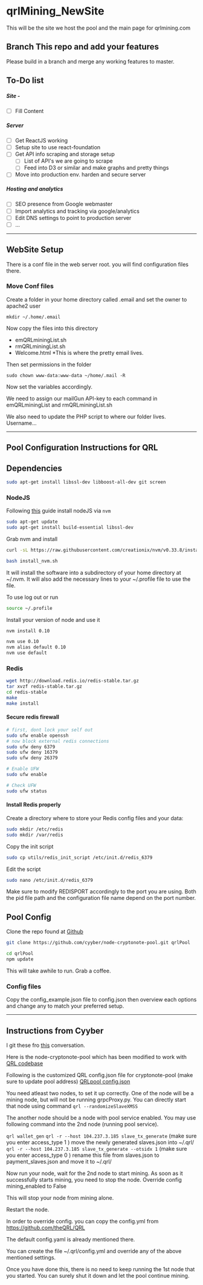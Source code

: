 # qrlMining_NewSite

This will be the site we host the pool and the main page for qrlmining.com

## Branch This repo and add your features
Please build in a branch and merge any working features to master.

## To-Do list

##### Site -
- [ ] Fill Content

##### Server
- [ ] Get ReactJS working
- [ ] Setup site to use react-foundation
- [ ] Get API info scraping and storage setup
	- [ ] List of API's we are going to scrape
	- [ ] Feed into D3 or similar and make graphs and pretty things
- [ ] Move into production env. harden and secure server

##### Hosting and analytics
- [ ] SEO presence from Google webmaster
- [ ] Import analytics and tracking via google/analytics
- [ ] Edit DNS settings to point to production server
- [ ] ...

* * *

## WebSite Setup

There is a conf file in the web server root. you will find configuration files there.

### Move Conf files
Create a folder in your home directory called .email and set the owner to apache2 user

`mkdir ~/.home/.email`

Now copy the files into this directory
* emQRLminingList.sh
* rmQRLminingList.sh
* Welcome.html
	*This is where the pretty email lives. 

Then set permissions in the folder

`sudo chown www-data:www-data ~/home/.mail -R`


Now set the variables accordingly.

We need to assign our mailGun API-key to each command in emQRLminingList and rmQRLminingList.sh

We also need to update the PHP script to where our folder lives. Username...


* * *

## Pool Configuration Instructions for QRL

## Dependencies
```bash
sudo apt-get install libssl-dev libboost-all-dev git screen 
```


### NodeJS

Following [this](https://www.digitalocean.com/community/tutorials/how-to-install-node-js-on-ubuntu-16-04) guide install nodeJS via `nvm`

```bash
sudo apt-get update
sudo apt-get install build-essential libssl-dev
```
Grab nvm and install

```bash
curl -sL https://raw.githubusercontent.com/creationix/nvm/v0.33.8/install.sh -o install_nvm.sh

bash install_nvm.sh
```

It will install the software into a subdirectory of your home directory at ~/.nvm. It will also add the necessary lines to your ~/.profile file to use the file.

To use log out or run
```bash
source ~/.profile
```

Install your version of node and use it

```bash
nvm install 0.10

nvm use 0.10
nvm alias default 0.10
nvm use default
```

### Redis

```bash
wget http://download.redis.io/redis-stable.tar.gz
tar xvzf redis-stable.tar.gz
cd redis-stable
make
make install
```

#### Secure redis firewall

```bash
# first, dont lock your self out
sudo ufw enable openssh
# now block external redis connections
sudo ufw deny 6379
sudo ufw deny 16379
sudo ufw deny 26379

# Enable UFW
sudo ufw enable

# Check UFW
sudo ufw status
```

#### Install Redis properly

Create a directory where to store your Redis config files and your data:

```bash
sudo mkdir /etc/redis
sudo mkdir /var/redis
```

Copy the init script

```bash
sudo cp utils/redis_init_script /etc/init.d/redis_6379
```

Edit the script

```bash
sudo nano /etc/init.d/redis_6379
```
Make sure to modify REDISPORT accordingly to the port you are using. Both the pid file path and the configuration file name depend on the port number.





## Pool Config

Clone the repo found at [Github](https://github.com/cyyber/node-cryptonote-pool.git)

```bash
git clone https://github.com/cyyber/node-cryptonote-pool.git qrlPool

cd qrlPool
npm update
```

This will take awhile to run. Grab a coffee.

### Config files

Copy the config_example.json file to config.json then overview each options and change any to match your preferred setup.



* * * 

## Instructions from Cyyber 
I git these fro [this](https://github.com/theQRL/QRL/issues/902#issuecomment-372001020) conversation.



Here is the node-cryptonote-pool which has been modified to work with [QRL codebase](https://github.com/cyyber/node-cryptonote-pool/)

Following is the customized QRL config.json file for cryptonote-pool (make sure to update pool address)
[QRLpool config.json](https://github.com/jleni/qrl_dpool/blob/master/config.json)


You need atleast two nodes, to set it up correctly.
One of the node will be a mining node, but will not be running grpcProxy.py.
You can directly start that node using command
`qrl --randomizeSlaveXMSS`

The another node should be a node with pool service enabled.
You may use following command into the 2nd node (running pool service).

`qrl wallet_gen`
`qrl -r --host 104.237.3.185 slave_tx_generate`
(make sure you enter access_type 1 )
move the newly generated slaves.json into ~/.qrl/
`qrl -r --host 104.237.3.185 slave_tx_generate --otsidx 1`
(make sure you enter access_type 0 )
rename this file from slaves.json to payment_slaves.json and move it to ~/.qrl/

Now run your node, wait for the 2nd node to start mining. As soon as it successfully starts mining, you need to stop the node. Override config mining_enabled to False

This will stop your node from mining alone.

Restart the node.

In order to override config. you can copy the config.yml from
https://github.com/theQRL/QRL

The default config.yaml is already mentioned there.

You can create the file ~/.qrl/config.yml
and override any of the above mentioned settings.

Once you have done this, there is no need to keep running the 1st node that you started. You can surely shut it down and let the pool continue mining.

